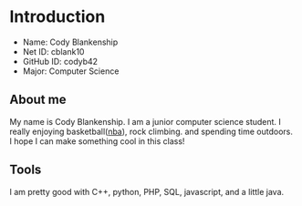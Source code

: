 # Introduction

* Name: Cody Blankenship
* Net ID: cblank10
* GitHub ID: codyb42
* Major: Computer Science

## About me

My name is Cody Blankenship. I am a junior computer science student. I really enjoying basketball([nba](https://www.nba.com/)), rock climbing. and spending  time outdoors. I hope I can make something cool in this class!

## Tools

I am pretty good with C++, python, PHP, SQL, javascript, and a little java.
